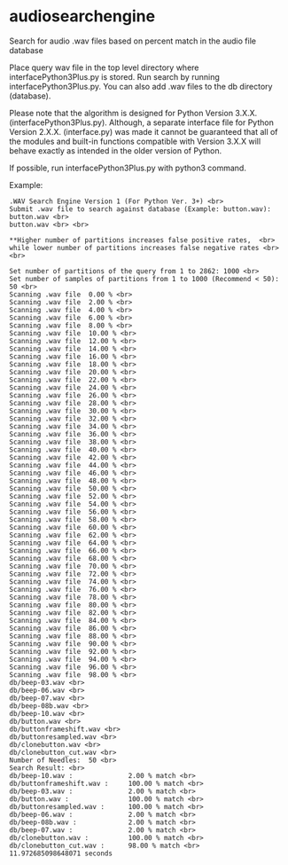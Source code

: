 audiosearchengine
=================

Search for audio .wav files based on percent match in the audio file database

Place query wav file in the top level directory where interfacePython3Plus.py is stored.
Run search by running interfacePython3Plus.py. You can also add .wav files to the
db directory (database). 

Please note that the algorithm is designed for Python Version 3.X.X. (interfacePython3Plus.py).
Although, a separate interface file for Python Version 2.X.X. (interface.py) was made
it cannot be guaranteed that all of the modules and built-in functions compatible with Version 3.X.X
will behave exactly as intended in the older version of Python.

If possible, run interfacePython3Plus.py with python3 command.

Example:

    .WAV Search Engine Version 1 (For Python Ver. 3+) <br>
    Submit .wav file to search against database (Example: button.wav): button.wav <br>
    button.wav <br> <br>
    
    **Higher number of partitions increases false positive rates,  <br>
    while lower number of partitions increases false negative rates <br> <br>

    Set number of partitions of the query from 1 to 2862: 1000 <br>
    Set number of samples of partitions from 1 to 1000 (Recommend < 50): 50 <br>
    Scanning .wav file  0.00 % <br>
    Scanning .wav file  2.00 % <br>
    Scanning .wav file  4.00 % <br>
    Scanning .wav file  6.00 % <br>
    Scanning .wav file  8.00 % <br>
    Scanning .wav file  10.00 % <br>
    Scanning .wav file  12.00 % <br>
    Scanning .wav file  14.00 % <br>
    Scanning .wav file  16.00 % <br>
    Scanning .wav file  18.00 % <br>
    Scanning .wav file  20.00 % <br>
    Scanning .wav file  22.00 % <br>
    Scanning .wav file  24.00 % <br>
    Scanning .wav file  26.00 % <br>
    Scanning .wav file  28.00 % <br>
    Scanning .wav file  30.00 % <br>
    Scanning .wav file  32.00 % <br>
    Scanning .wav file  34.00 % <br>
    Scanning .wav file  36.00 % <br>
    Scanning .wav file  38.00 % <br>
    Scanning .wav file  40.00 % <br>
    Scanning .wav file  42.00 % <br>
    Scanning .wav file  44.00 % <br>
    Scanning .wav file  46.00 % <br>
    Scanning .wav file  48.00 % <br>
    Scanning .wav file  50.00 % <br>
    Scanning .wav file  52.00 % <br>
    Scanning .wav file  54.00 % <br>
    Scanning .wav file  56.00 % <br>
    Scanning .wav file  58.00 % <br>
    Scanning .wav file  60.00 % <br>
    Scanning .wav file  62.00 % <br>
    Scanning .wav file  64.00 % <br>
    Scanning .wav file  66.00 % <br>
    Scanning .wav file  68.00 % <br>
    Scanning .wav file  70.00 % <br>
    Scanning .wav file  72.00 % <br>
    Scanning .wav file  74.00 % <br>
    Scanning .wav file  76.00 % <br>
    Scanning .wav file  78.00 % <br>
    Scanning .wav file  80.00 % <br>
    Scanning .wav file  82.00 % <br>
    Scanning .wav file  84.00 % <br>
    Scanning .wav file  86.00 % <br>
    Scanning .wav file  88.00 % <br>
    Scanning .wav file  90.00 % <br>
    Scanning .wav file  92.00 % <br>
    Scanning .wav file  94.00 % <br>
    Scanning .wav file  96.00 % <br>
    Scanning .wav file  98.00 % <br>
    db/beep-03.wav <br>
    db/beep-06.wav <br>
    db/beep-07.wav <br>
    db/beep-08b.wav <br>
    db/beep-10.wav <br>
    db/button.wav <br>
    db/buttonframeshift.wav <br>
    db/buttonresampled.wav <br>
    db/clonebutton.wav <br>
    db/clonebutton_cut.wav <br>
    Number of Needles:  50 <br>
    Search Result: <br>
    db/beep-10.wav :              2.00 % match <br>
    db/buttonframeshift.wav :     100.00 % match <br>
    db/beep-03.wav :              2.00 % match <br>
    db/button.wav :               100.00 % match <br>
    db/buttonresampled.wav :      100.00 % match <br>
    db/beep-06.wav :              2.00 % match <br>
    db/beep-08b.wav :             2.00 % match <br>
    db/beep-07.wav :              2.00 % match <br>
    db/clonebutton.wav :          100.00 % match <br>
    db/clonebutton_cut.wav :      98.00 % match <br>
    11.972685098648071 seconds
